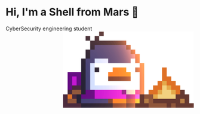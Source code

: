 # Hi, I'm a Shell from Mars  👋
CyberSecurity engineering student
<img align="right" alt="Bred the penguin chillin' by the fire." width="350" src="Fire.gif" />
